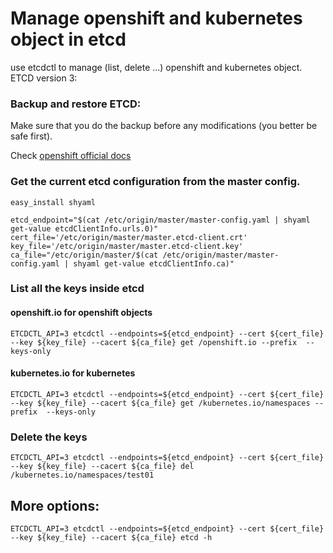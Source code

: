 # Manage openshift and kubernetes object in etcd
use etcdctl to manage (list, delete ...) openshift and kubernetes object.
ETCD version 3:

### Backup and restore ETCD:
Make sure that you do the backup before any modifications (you better be safe first).

Check [openshift official docs ](https://docs.openshift.com/container-platform/3.10/day_two_guide/host_level_tasks.html#backing-up-etcd-configuration-files-2)

### Get the current etcd configuration from the master config.
```
easy_install shyaml

etcd_endpoint="$(cat /etc/origin/master/master-config.yaml | shyaml get-value etcdClientInfo.urls.0)"
cert_file='/etc/origin/master/master.etcd-client.crt'
key_file='/etc/origin/master/master.etcd-client.key'
ca_file="/etc/origin/master/$(cat /etc/origin/master/master-config.yaml | shyaml get-value etcdClientInfo.ca)"
```

### List all the keys inside etcd 

#### openshift.io for openshift objects
```
ETCDCTL_API=3 etcdctl --endpoints=${etcd_endpoint} --cert ${cert_file} --key ${key_file} --cacert ${ca_file} get /openshift.io --prefix  --keys-only
```
#### kubernetes.io for kubernetes
```
ETCDCTL_API=3 etcdctl --endpoints=${etcd_endpoint} --cert ${cert_file} --key ${key_file} --cacert ${ca_file} get /kubernetes.io/namespaces --prefix  --keys-only
```
### Delete the keys
```
ETCDCTL_API=3 etcdctl --endpoints=${etcd_endpoint} --cert ${cert_file} --key ${key_file} --cacert ${ca_file} del /kubernetes.io/namespaces/test01
```
## More options: 

```
ETCDCTL_API=3 etcdctl --endpoints=${etcd_endpoint} --cert ${cert_file} --key ${key_file} --cacert ${ca_file} etcd -h
```
